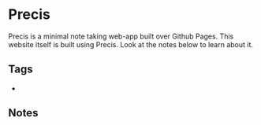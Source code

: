 # Precis

Precis is a minimal note taking web-app built over Github Pages. This website itself is built using Precis. Look at the notes below to learn about it.

## Tags

- [](./tags/)

## Notes

